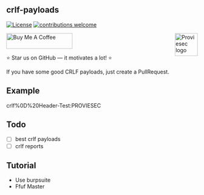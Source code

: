 ## crlf-payloads
[![License](https://img.shields.io/badge/license-MIT-_red.svg)](https://opensource.org/licenses/MIT)
[![contributions welcome](https://img.shields.io/badge/contributions-welcome-brightgreen.svg?style=flat)](https://github.com/dwisiswant0/go-dork/issues)

<a href="https://proviesec.org/">
    <img src="https://avatars.githubusercontent.com/u/92156402?s=400&u=7fe0dbb9085a37818ee8c2b061432a9a69cbff42&v=4" alt="Proviesec logo" title="Proviesec" align="right" height="60" />
</a>
<a href="https://www.buymeacoffee.com/proviesec" target="_blank"><img src="https://cdn.buymeacoffee.com/buttons/default-orange.png" alt="Buy Me A Coffee" height="41" width="174"></a>

:star: Star us on GitHub — it motivates a lot! :star:

If you have some good CRLF payloads, just create a PullRequest. 

## Example

crlf%0D%20Header-Test:PROVIESEC

## Todo

- [ ] best crlf payloads 
- [ ] crlf reports 

## Tutorial

- Use burpsuite
- Ffuf Master
